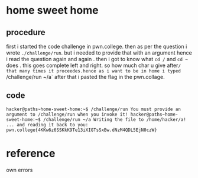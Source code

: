 # home sweet home

## procedure
first i started the code challenge in pwn.college.
then as per the question i wrote `./challenge/run`.
but i needed to provide that with an argument hence i read the question again and again .
then i got to know what `cd /` and `cd ~` does .
this goes complete left and right.
so how much char u give after`/ that many times it proceedes.hence as i want to be in home i typed `/challenge/run ~/a`
after that i pasted the flag in the pwn.collage.

## code
`hacker@paths~home-sweet-home:~$ /challenge/run
You must provide an argument to /challenge/run when you invoke it!
hacker@paths~home-sweet-home:~$ /challenge/run ~/a
Writing the file to /home/hacker/a!
... and reading it back to you:
pwn.college{4KKw6z6SSKkK9Te13iXIGTsSxBw.dNzM4QDL5EjN0czW}`

# reference
own errors
